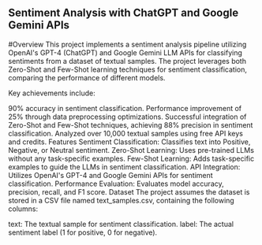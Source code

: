 
## Sentiment Analysis with ChatGPT and Google Gemini APIs

#Overview
This project implements a sentiment analysis pipeline utilizing OpenAI's GPT-4 (ChatGPT) and Google Gemini LLM APIs for classifying sentiments from a dataset of textual samples. The project leverages both Zero-Shot and Few-Shot learning techniques for sentiment classification, comparing the performance of different models.

Key achievements include:

90% accuracy in sentiment classification.
Performance improvement of 25% through data preprocessing optimizations.
Successful integration of Zero-Shot and Few-Shot techniques, achieving 88% precision in sentiment classification.
Analyzed over 10,000 textual samples using free API keys and credits.
Features
Sentiment Classification: Classifies text into Positive, Negative, or Neutral sentiment.
Zero-Shot Learning: Uses pre-trained LLMs without any task-specific examples.
Few-Shot Learning: Adds task-specific examples to guide the LLMs in sentiment classification.
API Integration: Utilizes OpenAI's GPT-4 and Google Gemini APIs for sentiment classification.
Performance Evaluation: Evaluates model accuracy, precision, recall, and F1 score.
Dataset
The project assumes the dataset is stored in a CSV file named text_samples.csv, containing the following columns:

text: The textual sample for sentiment classification.
label: The actual sentiment label (1 for positive, 0 for negative).
